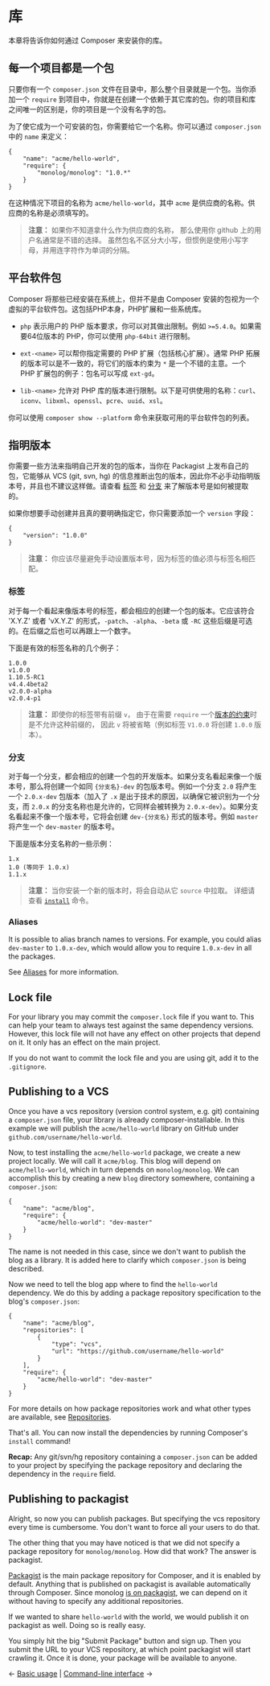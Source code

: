 # 库

本章将告诉你如何通过 Composer 来安装你的库。

## 每一个项目都是一个包

只要你有一个 `composer.json` 文件在目录中，那么整个目录就是一个包。当你添加一个 `require` 到项目中，你就是在创建一个依赖于其它库的包。你的项目和库之间唯一的区别是，你的项目是一个没有名字的包。

为了使它成为一个可安装的包，你需要给它一个名称。你可以通过 `composer.json` 中的 `name` 来定义：

    {
        "name": "acme/hello-world",
        "require": {
            "monolog/monolog": "1.0.*"
        }
    }

在这种情况下项目的名称为 `acme/hello-world`，其中 `acme` 是供应商的名称。供应商的名称是必须填写的。

> **注意：** 如果你不知道拿什么作为供应商的名称，
> 那么使用你 github 上的用户名通常是不错的选择。
> 虽然包名不区分大小写，但惯例是使用小写字母，并用连字符作为单词的分隔。

## 平台软件包

Composer 将那些已经安装在系统上，但并不是由 Composer 安装的包视为一个虚拟的平台软件包。这包括PHP本身，PHP扩展和一些系统库。

* `php` 表示用户的 PHP 版本要求，你可以对其做出限制。例如 `>=5.4.0`。如果需要64位版本的 PHP，你可以使用 `php-64bit` 进行限制。

* `ext-<name>` 可以帮你指定需要的 PHP 扩展（包括核心扩展）。通常 PHP 拓展的版本可以是不一致的，将它们的版本约束为 `*` 是一个不错的主意。一个 PHP 扩展包的例子：包名可以写成 `ext-gd`。

* `lib-<name>` 允许对 PHP 库的版本进行限制。以下是可供使用的名称：`curl`、`iconv`、`libxml`、`openssl`、`pcre`、`uuid`、`xsl`。

你可以使用 `composer show --platform` 命令来获取可用的平台软件包的列表。

## 指明版本

你需要一些方法来指明自己开发的包的版本，当你在 Packagist 上发布自己的包，它能够从 VCS (git, svn,
hg) 的信息推断出包的版本，因此你不必手动指明版本号，并且也不建议这样做。请查看 [标签](#标签) 和 [分支](#分支) 来了解版本号是如何被提取的。

如果你想要手动创建并且真的要明确指定它，你只需要添加一个 `version` 字段：

    {
        "version": "1.0.0"
    }

> **注意：** 你应该尽量避免手动设置版本号，因为标签的值必须与标签名相匹配。

### 标签

对于每一个看起来像版本号的标签，都会相应的创建一个包的版本。它应该符合 'X.Y.Z' 或者 'vX.Y.Z' 的形式，`-patch`、`-alpha`、`-beta` 或 `-RC` 这些后缀是可选的。在后缀之后也可以再跟上一个数字。

下面是有效的标签名称的几个例子：

    1.0.0
    v1.0.0
    1.10.5-RC1
    v4.4.4beta2
    v2.0.0-alpha
    v2.0.4-p1

> **注意：** 即使你的标签带有前缀 `v`，
> 由于在需要 `require` 一个[版本的约束](01-basic-usage.md#包版本)时是不允许这种前缀的，
> 因此 `v` 将被省略（例如标签 `V1.0.0` 将创建 `1.0.0` 版本）。

### 分支

对于每一个分支，都会相应的创建一个包的开发版本。如果分支名看起来像一个版本号，那么将创建一个如同 `{分支名}-dev` 的包版本号。例如一个分支 `2.0` 将产生一个 `2.0.x-dev` 包版本（加入了 `.x` 是出于技术的原因，以确保它被识别为一个分支，而 `2.0.x` 的分支名称也是允许的，它同样会被转换为 `2.0.x-dev`）。如果分支名看起来不像一个版本号，它将会创建 `dev-{分支名}` 形式的版本号。例如 `master` 将产生一个 `dev-master` 的版本号。

下面是版本分支名称的一些示例：

    1.x
    1.0 (等同于 1.0.x)
    1.1.x

> **注意：** 当你安装一个新的版本时，将会自动从它 `source` 中拉取。
> 详细请查看 [`install`](03-cli.md#install) 命令。

### Aliases

It is possible to alias branch names to versions. For example, you could alias
`dev-master` to `1.0.x-dev`, which would allow you to require `1.0.x-dev` in all
the packages.

See [Aliases](articles/aliases.md) for more information.

## Lock file

For your library you may commit the `composer.lock` file if you want to. This
can help your team to always test against the same dependency versions.
However, this lock file will not have any effect on other projects that depend
on it. It only has an effect on the main project.

If you do not want to commit the lock file and you are using git, add it to
the `.gitignore`.

## Publishing to a VCS

Once you have a vcs repository (version control system, e.g. git) containing a
`composer.json` file, your library is already composer-installable. In this
example we will publish the `acme/hello-world` library on GitHub under
`github.com/username/hello-world`.

Now, to test installing the `acme/hello-world` package, we create a new
project locally. We will call it `acme/blog`. This blog will depend on
`acme/hello-world`, which in turn depends on `monolog/monolog`. We can
accomplish this by creating a new `blog` directory somewhere, containing a
`composer.json`:

    {
        "name": "acme/blog",
        "require": {
            "acme/hello-world": "dev-master"
        }
    }

The name is not needed in this case, since we don't want to publish the blog
as a library. It is added here to clarify which `composer.json` is being
described.

Now we need to tell the blog app where to find the `hello-world` dependency.
We do this by adding a package repository specification to the blog's
`composer.json`:

    {
        "name": "acme/blog",
        "repositories": [
            {
                "type": "vcs",
                "url": "https://github.com/username/hello-world"
            }
        ],
        "require": {
            "acme/hello-world": "dev-master"
        }
    }

For more details on how package repositories work and what other types are
available, see [Repositories](05-repositories.md).

That's all. You can now install the dependencies by running Composer's
`install` command!

**Recap:** Any git/svn/hg repository containing a `composer.json` can be added
to your project by specifying the package repository and declaring the
dependency in the `require` field.

## Publishing to packagist

Alright, so now you can publish packages. But specifying the vcs repository
every time is cumbersome. You don't want to force all your users to do that.

The other thing that you may have noticed is that we did not specify a package
repository for `monolog/monolog`. How did that work? The answer is packagist.

[Packagist](https://packagist.org/) is the main package repository for
Composer, and it is enabled by default. Anything that is published on
packagist is available automatically through Composer. Since monolog
[is on packagist](https://packagist.org/packages/monolog/monolog), we can depend
on it without having to specify any additional repositories.

If we wanted to share `hello-world` with the world, we would publish it on
packagist as well. Doing so is really easy.

You simply hit the big "Submit Package" button and sign up. Then you submit
the URL to your VCS repository, at which point packagist will start crawling
it. Once it is done, your package will be available to anyone.

&larr; [Basic usage](01-basic-usage.md) |  [Command-line interface](03-cli.md) &rarr;
